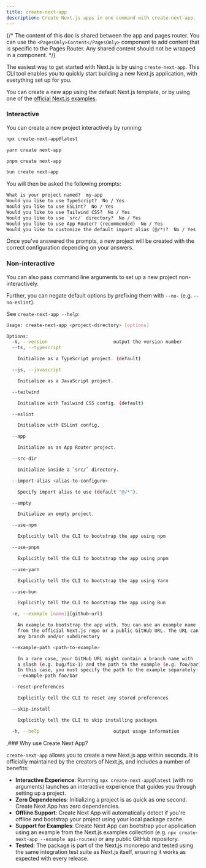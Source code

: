 ```yaml
---
title: create-next-app
description: Create Next.js apps in one command with create-next-app.
---
```


{/* The content of this doc is shared between the app and pages router. You can use the `<PagesOnly>Content</PagesOnly>` component to add content that is specific to the Pages Router. Any shared content should not be wrapped in a component. */}

The easiest way to get started with Next.js is by using `create-next-app`. This CLI tool enables you to quickly start building a new Next.js application, with everything set up for you.

You can create a new app using the default Next.js template, or by using one of the [official Next.js examples](https://github.com/vercel/next.js/tree/canary/examples).

### Interactive

You can create a new project interactively by running:

```bash filename="Terminal"
npx create-next-app@latest
```

```bash filename="Terminal"
yarn create next-app
```

```bash filename="Terminal"
pnpm create next-app
```

```bash filename="Terminal"
bun create next-app
```

You will then be asked the following prompts:

```txt filename="Terminal"
What is your project named?  my-app
Would you like to use TypeScript?  No / Yes
Would you like to use ESLint?  No / Yes
Would you like to use Tailwind CSS?  No / Yes
Would you like to use `src/` directory?  No / Yes
Would you like to use App Router? (recommended)  No / Yes
Would you like to customize the default import alias (@/*)?  No / Yes
```

Once you've answered the prompts, a new project will be created with the correct configuration depending on your answers.

### Non-interactive

You can also pass command line arguments to set up a new project non-interactively.

Further, you can negate default options by prefixing them with `--no-` (e.g. `--no-eslint`).

See `create-next-app --help`:

```bash filename="Terminal"
Usage: create-next-app <project-directory> [options]

Options:
  -V, --version                        output the version number
  --ts, --typescript

    Initialize as a TypeScript project. (default)

  --js, --javascript

    Initialize as a JavaScript project.

  --tailwind

    Initialize with Tailwind CSS config. (default)

  --eslint

    Initialize with ESLint config.

  --app

    Initialize as an App Router project.

  --src-dir

    Initialize inside a `src/` directory.

  --import-alias <alias-to-configure>

    Specify import alias to use (default "@/*").

  --empty

    Initialize an empty project.

  --use-npm

    Explicitly tell the CLI to bootstrap the app using npm

  --use-pnpm

    Explicitly tell the CLI to bootstrap the app using pnpm

  --use-yarn

    Explicitly tell the CLI to bootstrap the app using Yarn

  --use-bun

    Explicitly tell the CLI to bootstrap the app using Bun

  -e, --example [name]|[github-url]

    An example to bootstrap the app with. You can use an example name
    from the official Next.js repo or a public GitHub URL. The URL can use
    any branch and/or subdirectory

  --example-path <path-to-example>

    In a rare case, your GitHub URL might contain a branch name with
    a slash (e.g. bug/fix-1) and the path to the example (e.g. foo/bar).
    In this case, you must specify the path to the example separately:
    --example-path foo/bar

  --reset-preferences

    Explicitly tell the CLI to reset any stored preferences

  --skip-install

    Explicitly tell the CLI to skip installing packages

  -h, --help                           output usage information
```

,### Why use Create Next App?

`create-next-app` allows you to create a new Next.js app within seconds. It is officially maintained by the creators of Next.js, and includes a number of benefits:

- **Interactive Experience**: Running `npx create-next-app@latest` (with no arguments) launches an interactive experience that guides you through setting up a project.
- **Zero Dependencies**: Initializing a project is as quick as one second. Create Next App has zero dependencies.
- **Offline Support**: Create Next App will automatically detect if you're offline and bootstrap your project using your local package cache.
- **Support for Examples**: Create Next App can bootstrap your application using an example from the Next.js examples collection (e.g. `npx create-next-app --example api-routes`) or any public GitHub repository.
- **Tested**: The package is part of the Next.js monorepo and tested using the same integration test suite as Next.js itself, ensuring it works as expected with every release.

